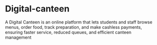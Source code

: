 # Digital-canteen
A Digital Canteen is an online platform that lets students and staff browse menus,
order food, track preparation, and make cashless payments, ensuring faster service,
reduced queues, and efficient canteen management
